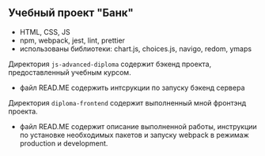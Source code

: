 ## Учебный проект "Банк"
- HTML, CSS, JS
- npm, webpack, jest, lint, prettier
- использованы библиотеки: chart.js, choices.js, navigo, redom, ymaps

Директория `js-advanced-diploma` содержит бэкенд проекта, предоставленный учебным курсом. 
- файл READ.ME содержить интсрукции по запуску бэкенд сервера

Директория `diploma-frontend` содержит выполненный мной фронтэнд проекта.
- файл READ.ME содержит описание выполненной работы, инструкции по установке необходимых пакетов и запуску webpack в режимаж production и development.
